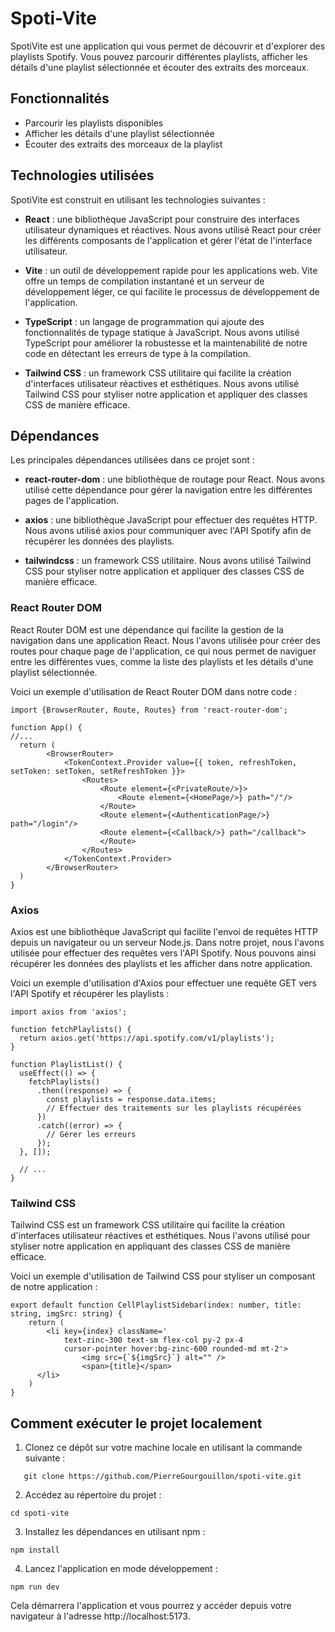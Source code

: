 # Spoti-Vite

SpotiVite est une application qui vous permet de découvrir et d'explorer des playlists Spotify. Vous pouvez parcourir différentes playlists, afficher les détails d'une playlist sélectionnée et écouter des extraits des morceaux.

## Fonctionnalités

- Parcourir les playlists disponibles
- Afficher les détails d'une playlist sélectionnée
- Écouter des extraits des morceaux de la playlist

## Technologies utilisées

SpotiVite est construit en utilisant les technologies suivantes :

- **React** : une bibliothèque JavaScript pour construire des interfaces utilisateur dynamiques et réactives. Nous avons utilisé React pour créer les différents composants de l'application et gérer l'état de l'interface utilisateur.

- **Vite** : un outil de développement rapide pour les applications web. Vite offre un temps de compilation instantané et un serveur de développement léger, ce qui facilite le processus de développement de l'application.

- **TypeScript** : un langage de programmation qui ajoute des fonctionnalités de typage statique à JavaScript. Nous avons utilisé TypeScript pour améliorer la robustesse et la maintenabilité de notre code en détectant les erreurs de type à la compilation.

- **Tailwind CSS** : un framework CSS utilitaire qui facilite la création d'interfaces utilisateur réactives et esthétiques. Nous avons utilisé Tailwind CSS pour styliser notre application et appliquer des classes CSS de manière efficace.


## Dépendances

Les principales dépendances utilisées dans ce projet sont :

- **react-router-dom** : une bibliothèque de routage pour React. Nous avons utilisé cette dépendance pour gérer la navigation entre les différentes pages de l'application.

- **axios** : une bibliothèque JavaScript pour effectuer des requêtes HTTP. Nous avons utilisé axios pour communiquer avec l'API Spotify afin de récupérer les données des playlists.
  
- **tailwindcss** : un framework CSS utilitaire. Nous avons utilisé Tailwind CSS pour styliser notre application et appliquer des classes CSS de manière efficace.

### React Router DOM

React Router DOM est une dépendance qui facilite la gestion de la navigation dans une application React. Nous l'avons utilisée pour créer des routes pour chaque page de l'application, ce qui nous permet de naviguer entre les différentes vues, comme la liste des playlists et les détails d'une playlist sélectionnée.

Voici un exemple d'utilisation de React Router DOM dans notre code :

```tsx
import {BrowserRouter, Route, Routes} from 'react-router-dom';

function App() {
//...
  return (
        <BrowserRouter>
            <TokenContext.Provider value={{ token, refreshToken, setToken: setToken, setRefreshToken }}>
                <Routes>
                    <Route element={<PrivateRoute/>}>
                        <Route element={<HomePage/>} path="/"/>
                    </Route>
                    <Route element={<AuthenticationPage/>} path="/login"/>
                    <Route element={<Callback/>} path="/callback">
                    </Route>
                </Routes>
            </TokenContext.Provider>
        </BrowserRouter>
  )
}
```

### Axios
Axios est une bibliothèque JavaScript qui facilite l'envoi de requêtes HTTP depuis un navigateur ou un serveur Node.js. Dans notre projet, nous l'avons utilisée pour effectuer des requêtes vers l'API Spotify. Nous pouvons ainsi récupérer les données des playlists et les afficher dans notre application.

Voici un exemple d'utilisation d'Axios pour effectuer une requête GET vers l'API Spotify et récupérer les playlists :

```tsx
import axios from 'axios';

function fetchPlaylists() {
  return axios.get('https://api.spotify.com/v1/playlists');
}

function PlaylistList() {
  useEffect(() => {
    fetchPlaylists()
      .then((response) => {
        const playlists = response.data.items;
        // Effectuer des traitements sur les playlists récupérées
      })
      .catch((error) => {
        // Gérer les erreurs
      });
  }, []);

  // ...
}
```

### Tailwind CSS
Tailwind CSS est un framework CSS utilitaire qui facilite la création d'interfaces utilisateur réactives et esthétiques. Nous l'avons utilisé pour styliser notre application en appliquant des classes CSS de manière efficace.

Voici un exemple d'utilisation de Tailwind CSS pour styliser un composant de notre application :

```tsx
export default function CellPlaylistSidebar(index: number, title: string, imgSrc: string) {
    return (
        <li key={index} className='
            text-zinc-300 text-sm flex-col py-2 px-4 
            cursor-pointer hover:bg-zinc-600 rounded-md mt-2'>
                <img src={`${imgSrc}`} alt="" />
                <span>{title}</span>
      </li>
    )
}
```

## Comment exécuter le projet localement

1. Clonez ce dépôt sur votre machine locale en utilisant la commande suivante :
```shell
   git clone https://github.com/PierreGourgouillon/spoti-vite.git
   ```
2. Accédez au répertoire du projet :
```shell
cd spoti-vite
```
3. Installez les dépendances en utilisant npm :
```shell
npm install
```
4. Lancez l'application en mode développement :
 ```shell
npm run dev
```
Cela démarrera l'application et vous pourrez y accéder depuis votre navigateur à l'adresse http://localhost:5173.

